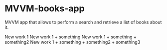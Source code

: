 # MVVM-books-app
MVVM app that allows to perform a search and retrieve a list of books about it.


New work 1
New work 1 + something
New work 1 + something + something2
New work 1 + something + something2 + something3
